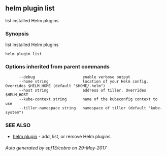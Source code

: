 ## helm plugin list

list installed Helm plugins

### Synopsis


list installed Helm plugins

```
helm plugin list
```

### Options inherited from parent commands

```
      --debug                     enable verbose output
      --home string               location of your Helm config. Overrides $HELM_HOME (default "$HOME/.helm")
      --host string               address of tiller. Overrides $HELM_HOST
      --kube-context string       name of the kubeconfig context to use
      --tiller-namespace string   namespace of tiller (default "kube-system")
```

### SEE ALSO
* [helm plugin](helm_plugin.md)	 - add, list, or remove Helm plugins

###### Auto generated by spf13/cobra on 29-May-2017
